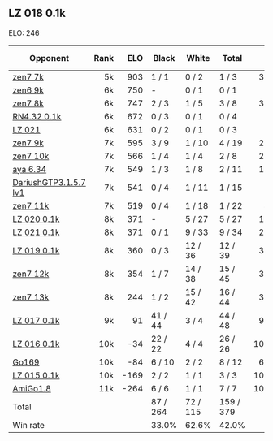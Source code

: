 ## LZ 018 0.1k ##

ELO: 246

Opponent | Rank | ELO | Black | White | Total | Win rate
---------|-----:|----:|-------|-------|-------|-------:
[zen7 7k](zen7%207k.md) | 5k | 903 | 1 / 1 | 0 / 2 | 1 / 3 | 33.3%
[zen6 9k](zen6%209k.md) | 6k | 750 | - | 0 / 1 | 0 / 1 | 0.0%
[zen7 8k](zen7%208k.md) | 6k | 747 | 2 / 3 | 1 / 5 | 3 / 8 | 37.5%
[RN4.32 0.1k](RN4.32%200.1k.md) | 6k | 672 | 0 / 3 | 0 / 1 | 0 / 4 | 0.0%
[LZ 021](LZ%20021.md) | 6k | 631 | 0 / 2 | 0 / 1 | 0 / 3 | 0.0%
[zen7 9k](zen7%209k.md) | 7k | 595 | 3 / 9 | 1 / 10 | 4 / 19 | 21.1%
[zen7 10k](zen7%2010k.md) | 7k | 566 | 1 / 4 | 1 / 4 | 2 / 8 | 25.0%
[aya 6.34](aya%206.34.md) | 7k | 549 | 1 / 3 | 1 / 8 | 2 / 11 | 18.2%
[DariushGTP3.1.5.7 lv1](DariushGTP3.1.5.7%20lv1.md) | 7k | 541 | 0 / 4 | 1 / 11 | 1 / 15 | 6.7%
[zen7 11k](zen7%2011k.md) | 7k | 519 | 0 / 4 | 1 / 18 | 1 / 22 | 4.5%
[LZ 020 0.1k](LZ%20020%200.1k.md) | 8k | 371 | - | 5 / 27 | 5 / 27 | 18.5%
[LZ 021 0.1k](LZ%20021%200.1k.md) | 8k | 371 | 0 / 1 | 9 / 33 | 9 / 34 | 26.5%
[LZ 019 0.1k](LZ%20019%200.1k.md) | 8k | 360 | 0 / 3 | 12 / 36 | 12 / 39 | 30.8%
[zen7 12k](zen7%2012k.md) | 8k | 354 | 1 / 7 | 14 / 38 | 15 / 45 | 33.3%
[zen7 13k](zen7%2013k.md) | 8k | 244 | 1 / 2 | 15 / 42 | 16 / 44 | 36.4%
[LZ 017 0.1k](LZ%20017%200.1k.md) | 9k | 91 | 41 / 44 | 3 / 4 | 44 / 48 | 91.7%
[LZ 016 0.1k](LZ%20016%200.1k.md) | 10k | -34 | 22 / 22 | 4 / 4 | 26 / 26 | 100.0%
[Go169](Go169.md) | 10k | -84 | 6 / 10 | 2 / 2 | 8 / 12 | 66.7%
[LZ 015 0.1k](LZ%20015%200.1k.md) | 10k | -169 | 2 / 2 | 1 / 1 | 3 / 3 | 100.0%
[AmiGo1.8](AmiGo1.8.md) | 11k | -264 | 6 / 6 | 1 / 1 | 7 / 7 | 100.0%
Total | | | 87 / 264 | 72 / 115 | 159 / 379 | 
Win rate| | | 33.0% | 62.6% | 42.0% | 
